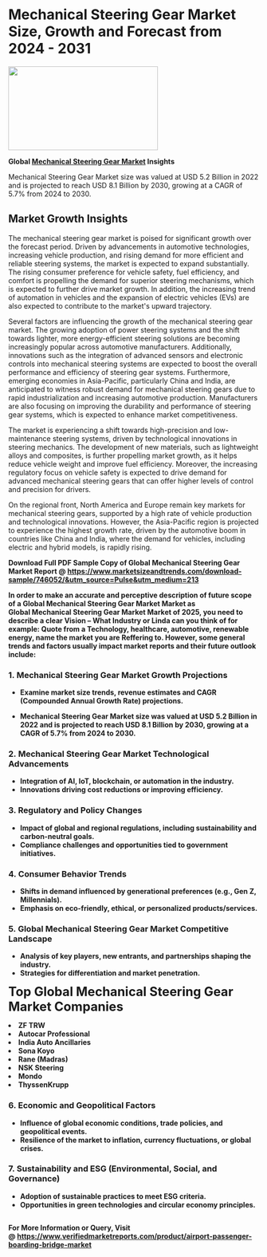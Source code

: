 <H1>Mechanical Steering Gear Market Size, Growth and Forecast from 2024 - 2031</H1><img class="aligncenter size-medium wp-image-584254" src="https://thirdeyenews.in/wp-content/uploads/2024/09/Global-Market-Research-300x168.jpeg" alt="" width="300" height="168" /><p><strong>Global&nbsp;<a href="https://www.marketsizeandtrends.com/download-sample/746052/&amp;utm_source=Pulse&amp;utm_medium=213">Mechanical Steering Gear Market</a> Insights</strong></p><p>Mechanical Steering Gear Market size was valued at USD 5.2 Billion in 2022 and is projected to reach USD 8.1 Billion by 2030, growing at a CAGR of 5.7% from 2024 to 2030.</p><p><h2>Market Growth Insights</h2> <p>The mechanical steering gear market is poised for significant growth over the forecast period. Driven by advancements in automotive technologies, increasing vehicle production, and rising demand for more efficient and reliable steering systems, the market is expected to expand substantially. The rising consumer preference for vehicle safety, fuel efficiency, and comfort is propelling the demand for superior steering mechanisms, which is expected to further drive market growth. In addition, the increasing trend of automation in vehicles and the expansion of electric vehicles (EVs) are also expected to contribute to the market's upward trajectory.</p> <p><strong></strong></p> <p>Several factors are influencing the growth of the mechanical steering gear market. The growing adoption of power steering systems and the shift towards lighter, more energy-efficient steering solutions are becoming increasingly popular across automotive manufacturers. Additionally, innovations such as the integration of advanced sensors and electronic controls into mechanical steering systems are expected to boost the overall performance and efficiency of steering gear systems. Furthermore, emerging economies in Asia-Pacific, particularly China and India, are anticipated to witness robust demand for mechanical steering gears due to rapid industrialization and increasing automotive production. Manufacturers are also focusing on improving the durability and performance of steering gear systems, which is expected to enhance market competitiveness.</p> <p>The market is experiencing a shift towards high-precision and low-maintenance steering systems, driven by technological innovations in steering mechanics. The development of new materials, such as lightweight alloys and composites, is further propelling market growth, as it helps reduce vehicle weight and improve fuel efficiency. Moreover, the increasing regulatory focus on vehicle safety is expected to drive demand for advanced mechanical steering gears that can offer higher levels of control and precision for drivers.</p> <p>On the regional front, North America and Europe remain key markets for mechanical steering gears, supported by a high rate of vehicle production and technological innovations. However, the Asia-Pacific region is projected to experience the highest growth rate, driven by the automotive boom in countries like China and India, where the demand for vehicles, including electric and hybrid models, is rapidly rising.</p> <p><strong></p><p><span class=""><strong>Download Full PDF Sample Copy of Global Mechanical Steering Gear Market Report</strong> @ <a href="https://www.marketsizeandtrends.com/download-sample/746052/&amp;utm_source=Pulse&amp;utm_medium=213" target="_blank">https://www.marketsizeandtrends.com/download-sample/746052/&amp;utm_source=Pulse&amp;utm_medium=213</a></span></p><p>In order to make an accurate and perceptive description of future scope of a Global&nbsp;Mechanical Steering Gear Market Market as Global&nbsp;Mechanical Steering Gear Market Market of 2025, you need to describe a clear Vision &ndash; What Industry or Linda can you think of for example: Quote from a Technology, healthcare, automotive, renewable energy, name the market you are Reffering to. However, some general trends and factors usually impact market reports and their future outlook include:</p><h3>1.&nbsp;<strong>Mechanical Steering Gear Market Growth Projections</strong></h3><ul><li>Examine market size trends, revenue estimates and CAGR (Compounded Annual Growth Rate) projections.</li><li><p>Mechanical Steering Gear Market size was valued at USD 5.2 Billion in 2022 and is projected to reach USD 8.1 Billion by 2030, growing at a CAGR of 5.7% from 2024 to 2030.</p></li></ul><h3>2.&nbsp;<strong>Mechanical Steering Gear Market Technological Advancements</strong></h3><ul><li>Integration of AI, IoT, blockchain, or automation in the industry.</li><li>Innovations driving cost reductions or improving efficiency.</li></ul><h3>3.&nbsp;<strong>Regulatory and Policy Changes</strong></h3><ul><li>Impact of global and regional regulations, including sustainability and carbon-neutral goals.</li><li>Compliance challenges and opportunities tied to government initiatives.</li></ul><h3>4.&nbsp;<strong>Consumer Behavior Trends</strong></h3><ul><li>Shifts in demand influenced by generational preferences (e.g., Gen Z, Millennials).</li><li>Emphasis on eco-friendly, ethical, or personalized products/services.</li></ul><h3>5.&nbsp;<strong>Global Mechanical Steering Gear Market Competitive Landscape</strong></h3><ul><li>Analysis of key players, new entrants, and partnerships shaping the industry.</li><li>Strategies for differentiation and market penetration.</li></ul><p data-pm-slice="1 1 []"><span style="color: inherit; font-family: inherit; font-size: 25px;">Top Global Mechanical Steering Gear Market Companies</span></p><div class="" data-test-id=""><p><li>ZF TRW</li><li> Autocar Professional</li><li> India Auto Ancillaries</li><li> Sona Koyo</li><li> Rane (Madras)</li><li> NSK Steering</li><li> Mondo</li><li> ThyssenKrupp</li></p></div><h3>6.&nbsp;<strong>Economic and Geopolitical Factors</strong></h3><ul><li>Influence of global economic conditions, trade policies, and geopolitical events.</li><li>Resilience of the market to inflation, currency fluctuations, or global crises.</li></ul><h3>7.&nbsp;<strong>Sustainability and ESG (Environmental, Social, and Governance)</strong></h3><ul><li>Adoption of sustainable practices to meet ESG criteria.</li><li>Opportunities in green technologies and circular economy principles.</li></ul><h2><strong style="font-size: 14px;">For More Information or Query, Visit @&nbsp;</strong><a style="background-color: #ffffff; font-size: 14px;" href="https://www.marketsizeandtrends.com/report/mechanical-steering-gear-market/" target="_blank">https://www.verifiedmarketreports.com/product/airport-passenger-boarding-bridge-market</a></h2>
